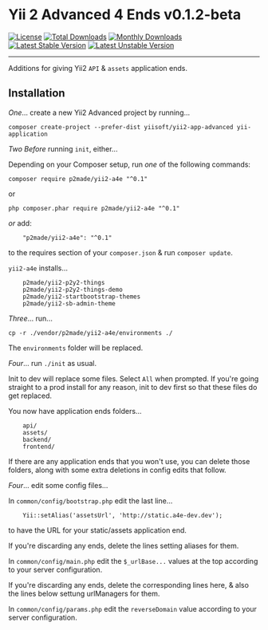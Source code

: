 Yii 2 Advanced 4 Ends v0.1.2-beta
=====================

[![License](https://poser.pugx.org/p2made/yii2-a4e/license)](https://packagist.org/packages/p2made/yii2-p2y2-things-demo)
[![Total Downloads](https://poser.pugx.org/p2made/yii2-a4e/downloads)](https://packagist.org/packages/p2made/yii2-p2y2-things-demo)
[![Monthly Downloads](https://poser.pugx.org/p2made/yii2-a4e/d/monthly)](https://packagist.org/packages/p2made/yii2-p2y2-things)
[![Latest Stable Version](https://poser.pugx.org/p2made/yii2-a4e/v/stable)](https://packagist.org/packages/p2made/yii2-p2y2-things-demo)
[![Latest Unstable Version](https://poser.pugx.org/p2made/yii2-a4e/v/unstable)](https://packagist.org/packages/p2made/yii2-p2y2-things-demo)

---

Additions for giving Yii2 `API` & `assets` application ends.

Installation
------------

*One*... create a new Yii2 Advanced project by running...

```
composer create-project --prefer-dist yiisoft/yii2-app-advanced yii-application
```

*Two* *Before* running `init`, either...

Depending on your Composer setup, run *one* of the following commands:

```
composer require p2made/yii2-a4e "^0.1"
```

or

```
php composer.phar require p2made/yii2-a4e "^0.1"
```

*or* add:

```
	"p2made/yii2-a4e": "^0.1"
```

to the requires section of your `composer.json` & run `composer update`.

`yii2-a4e` installs...

```
	p2made/yii2-p2y2-things
	p2made/yii2-p2y2-things-demo
	p2made/yii2-startbootstrap-themes
	p2made/yii2-sb-admin-theme
```

*Three*... run...

```
cp -r ./vendor/p2made/yii2-a4e/environments ./
```

The `environments` folder will be replaced.

*Four*... run `./init` as usual.

Init to dev will replace some files. Select `All` when prompted. If you're going straight to a prod install for any reason, init to dev first so that these files do get replaced.

You now have application ends folders...

```
	api/
	assets/
	backend/
	frontend/
```

If there are any application ends that you won't use, you can delete those folders, along with some extra deletions in config edits that follow.

*Four*... edit some config files...

In `common/config/bootstrap.php` edit the last line...
```
	Yii::setAlias('assetsUrl', 'http://static.a4e-dev.dev');
```
to have the URL for your static/assets application end.

If you're discarding any ends, delete the lines setting aliases for them.

In `common/config/main.php` edit the `$_urlBase...` values at the top according to your server configuration.

If you're discarding any ends, delete the corresponding lines here, & also the lines below settung urlManagers for them.

In `common/config/params.php` edit the `reverseDomain` value according to your server configuration.




